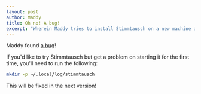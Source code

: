 ```yaml
---
layout: post
author: Maddy
title: Oh no! A bug!
excerpt: "Wherein Maddy tries to install Stimmtausch on a new machine and frowns *really hard* at herself."
---
```


Maddy found [a bug](https://github.com/makyo/stimmtausch/issues/72)!

If you'd like to try Stimmtausch but get a problem on starting it for the first time, you'll need to run the following:

```bash
mkdir -p ~/.local/log/stimmtausch
```

This will be fixed in the next version!
